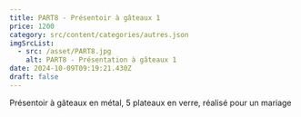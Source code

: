 ```yaml
---
title: PART8 - Présentoir à gâteaux 1
price: 1200
category: src/content/categories/autres.json
imgSrcList:
  - src: /asset/PART8.jpg
    alt: PART8 - Présentation à gâteaux 1
date: 2024-10-09T09:19:21.430Z
draft: false
---
```


Présentoir à gâteaux en métal, 5 plateaux en verre, réalisé pour un mariage

